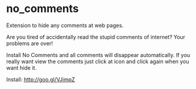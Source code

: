 no_comments
===========

Extension to hide any comments at web pages.

Are you tired of accidentally read the stupid comments of internet? Your problems are over!

Install No Comments and all comments will disappear automatically. If you really want view the comments just click at icon and click again when you want hide it.

Install: http://goo.gl/VJjmpZ
